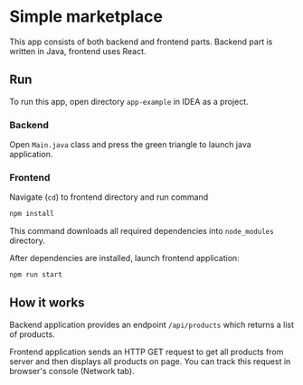 # Simple marketplace

This app consists of both backend and frontend parts. Backend part is written in Java,
frontend uses React.

## Run
To run this app, open directory `app-example` in IDEA as a project.

### Backend

Open `Main.java` class and press the green triangle to launch java application.

### Frontend

Navigate (`cd`) to frontend directory and run command

```bash
npm install
```

This command downloads all required dependencies into `node_modules` directory.

After dependencies are installed, launch frontend application:

```bash
npm run start
```

## How it works

Backend application provides an endpoint `/api/products` which returns a list of products.

Frontend application sends an HTTP GET request to get all products from server and then
displays all products on page. You can track this request in browser's console (Network tab).
